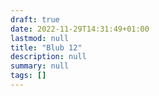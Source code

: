```yaml
---
draft: true
date: 2022-11-29T14:31:49+01:00
lastmod: null
title: "Blub 12"
description: null
summary: null
tags: []
---
```


